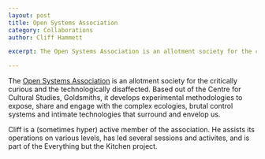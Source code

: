 ```yaml
---
layout: post
title: Open Systems Association
category: Collaborations
author: Cliff Hammett

excerpt: The Open Systems Association is an allotment society for the critically curious and the technologically disaffected. 

---
```

The [Open Systems Association](http://www.opensystem.org.uk) is an allotment society for the critically curious and the technologically disaffected. Based out of the Centre for Cultural Studies, Goldsmiths, it develops experimental methodologies to expose, share and engage with the complex ecologies, brutal control systems and intimate technologies that surround and envelop us.

Cliff is a (sometimes hyper) active member of the association.  He assists its operations on various levels, has led several sessions and activites, and is part of the Everything but the Kitchen project.
